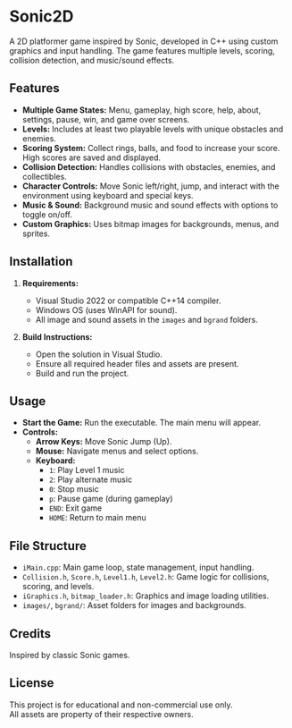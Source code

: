 # Sonic2D

A 2D platformer game inspired by Sonic, developed in C++ using custom graphics and input handling. The game features multiple levels, scoring, collision detection, and music/sound effects.

## Features

- **Multiple Game States:** Menu, gameplay, high score, help, about, settings, pause, win, and game over screens.
- **Levels:** Includes at least two playable levels with unique obstacles and enemies.
- **Scoring System:** Collect rings, balls, and food to increase your score. High scores are saved and displayed.
- **Collision Detection:** Handles collisions with obstacles, enemies, and collectibles.
- **Character Controls:** Move Sonic left/right, jump, and interact with the environment using keyboard and special keys.
- **Music & Sound:** Background music and sound effects with options to toggle on/off.
- **Custom Graphics:** Uses bitmap images for backgrounds, menus, and sprites.

## Installation

1. **Requirements:**
   - Visual Studio 2022 or compatible C++14 compiler.
   - Windows OS (uses WinAPI for sound).
   - All image and sound assets in the `images` and `bgrand` folders.

2. **Build Instructions:**
   - Open the solution in Visual Studio.
   - Ensure all required header files and assets are present.
   - Build and run the project.

## Usage

- **Start the Game:** Run the executable. The main menu will appear.
- **Controls:**
  - **Arrow Keys:** Move Sonic Jump (Up).
  - **Mouse:** Navigate menus and select options.
  - **Keyboard:**
    - `1`: Play Level 1 music
    - `2`: Play alternate music
    - `0`: Stop music
    - `p`: Pause game (during gameplay)
    - `END`: Exit game
    - `HOME`: Return to main menu

## File Structure

- `iMain.cpp`: Main game loop, state management, input handling.
- `Collision.h`, `Score.h`, `Level1.h`, `Level2.h`: Game logic for collisions, scoring, and levels.
- `iGraphics.h`, `bitmap_loader.h`: Graphics and image loading utilities.
- `images/`, `bgrand/`: Asset folders for images and backgrounds.

## Credits

Inspired by classic Sonic games.

## License

This project is for educational and non-commercial use only.  
All assets are property of their respective owners.

